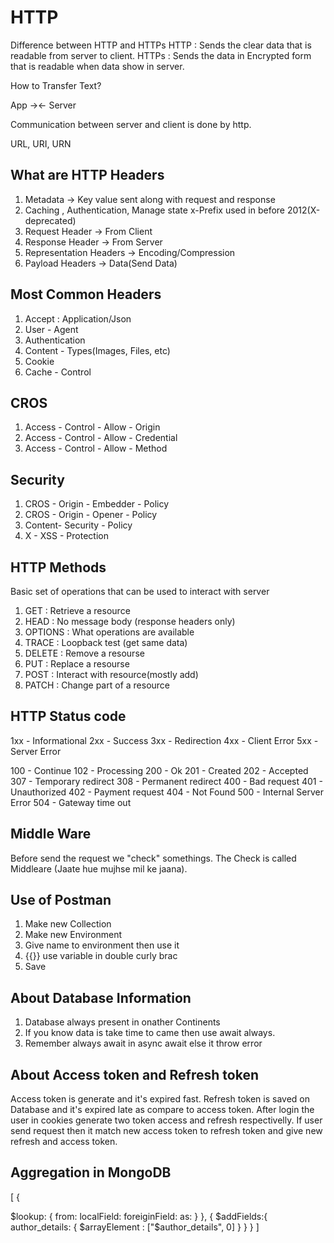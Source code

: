 # HTTP

Difference between HTTP and HTTPs
HTTP : Sends the clear data that is readable from server to client.
HTTPs : Sends the data in Encrypted form that is readable when data show in server.

How to Transfer Text?

App -><- Server

Communication between server and client is done by http.

URL, URI, URN

## What are HTTP Headers

1. Metadata -> Key value sent along with request and response
2. Caching , Authentication, Manage state
   x-Prefix used in before 2012(X-deprecated)
3. Request Header -> From Client
4. Response Header -> From Server
5. Representation Headers -> Encoding/Compression
6. Payload Headers -> Data(Send Data)

## Most Common Headers

1. Accept : Application/Json
2. User - Agent
3. Authentication
4. Content - Types(Images, Files, etc)
5. Cookie
6. Cache - Control

## CROS

1. Access - Control - Allow - Origin
2. Access - Control - Allow - Credential
3. Access - Control - Allow - Method

## Security

1. CROS - Origin - Embedder - Policy
2. CROS - Origin - Opener - Policy
3. Content- Security - Policy
4. X - XSS - Protection

## HTTP Methods

Basic set of operations that can be used to interact with server

1. GET : Retrieve a resource
2. HEAD : No message body (response headers only)
3. OPTIONS : What operations are available
4. TRACE : Loopback test (get same data)
5. DELETE : Remove a resourse
6. PUT : Replace a resourse
7. POST : Interact with resource(mostly add)
8. PATCH : Change part of a resource

## HTTP Status code

1xx - Informational
2xx - Success
3xx - Redirection
4xx - Client Error
5xx - Server Error

100 - Continue
102 - Processing
200 - Ok
201 - Created
202 - Accepted
307 - Temporary redirect
308 - Permanent redirect
400 - Bad request
401 - Unauthorized
402 - Payment request
404 - Not Found
500 - Internal Server Error
504 - Gateway time out



## Middle Ware 

Before send the request we "check" somethings. The Check is called Middleare (Jaate hue mujhse mil ke jaana).

## Use of Postman 
1. Make new Collection
2. Make new Environment
3. Give name to environment then use it
4. {{}} use variable in double curly brac
5. Save 

## About Database Information
1. Database always present in onather Continents
2. If you know data is take time to came then use await always.
3. Remember always await in async await else it throw error

## About Access token and Refresh token

Access token is generate and it's expired fast.
Refresh token is saved on Database and it's expired late as compare to access token.
After login the user in cookies generate two token access and refresh respectivelly.
If user send request then it match new access token to refresh token and give new refresh and access token.

## Aggregation in MongoDB

[
    {

$lookup: {
    from:
    localField:
    foreiginField:
    as:
}
    },
    {
        $addFields:{
            author_details: {
                $arrayElement : ["$author_details", 0]
            }
        }
    }
]








